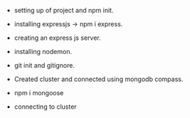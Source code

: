  - setting up of project and npm init.
 - installing expressjs -> npm i express.
 - creating an express js server.
 - installing nodemon.
 - git init and gitignore.

 - Created cluster and connected using mongodb compass.
 - npm i mongoose
 - connecting to cluster
 